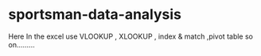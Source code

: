 # sportsman-data-analysis
Here In  the excel  use VLOOKUP , XLOOKUP , index &amp; match ,pivot table so on.........
